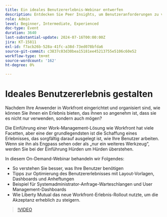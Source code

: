 ```yaml
---
title: Ein ideales Benutzererlebnis-Webinar entwerfen
description: Entdecken Sie Peer Insights, um Benutzeranforderungen zu verstehen, Erlebnisse mit Vorlagen und Dashboards zu optimieren, Anfragen zu verwalten und vom Workfront-Erfolg von Liberty Mutual zu lernen.
role: Admin
level: Beginner, Intermediate, Experienced
doc-type: Event
duration: 3640
last-substantial-update: 2024-07-16T00:00:00Z
jira: KT-15811
exl-id: f7acb26b-528a-41fc-a38d-73ed078bfda6
source-git-commit: c3837c03d30bea15181ee45213755e5106c60e52
workflow-type: tm+mt
source-wordcount: '162'
ht-degree: 0%

---
```


# Ideales Benutzererlebnis gestalten

Nachdem Ihre Anwender in Workfront eingerichtet und organisiert sind, wie können Sie ihnen ein Erlebnis bieten, das ihnen so angenehm ist, dass sie es nicht nur verwenden, sondern auch mögen?

Die Einführung einer Work-Management-Lösung wie Workfront hat viele Facetten, aber eine der grundlegendsten ist die Schaffung eines Erlebnisses, das sorgfältig darauf ausgelegt ist, wie Ihre Benutzer arbeiten. Wenn sie ihn als Engpass sehen oder als „nur ein weiteres Werkzeug“, werden Sie bei der Einführung Hürden um Hürden überstehen.

In diesem On-Demand-Webinar behandeln wir Folgendes:

* So verstehen Sie besser, was Ihre Benutzer benötigen
* Tipps zur Optimierung des Benutzererlebnisses mit Layout-Vorlagen, Dashboards und Anheftungen
* Beispiel für Systemadministrator-Anfrage-Warteschlangen und User Management-Dashboards
* Wie Liberty Mutual das neue Workfront-Erlebnis-Rollout nutzte, um die Akzeptanz erheblich zu steigern.

>[!VIDEO](https://video.tv.adobe.com/v/3431005/?learn=on)
